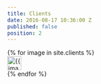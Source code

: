 ```yaml
---
title: Clients
date: 2016-08-17 10:36:00 Z
published: false
position: 2
---
```


<div class="u-center-block u-center-block--large">
  <div class="grid grid--gutter grid--center">
    {% for image in site.clients %}
      <div class="grid__item grid__item--gutter grid__item--icons">
        <img class="u-icon u-icon--grey" src="{{ image.image }}" alt="{{ image.title }} logo" width="32px" height="32px">
      </div>
    {% endfor %}
  </div>
</div>
